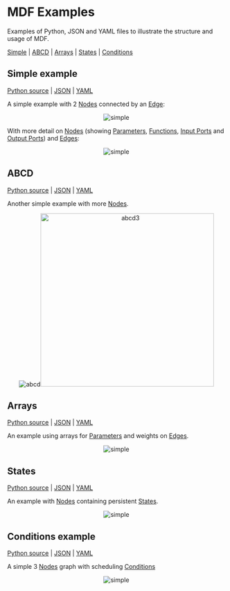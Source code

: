# MDF Examples

Examples of Python, JSON and YAML files to illustrate the structure and usage of MDF.

[Simple](#simple) | [ABCD](#abcd) | [Arrays](#arrays) | [States](#states) | [Conditions](#conditions)

## Simple example

[Python source](simple.py) | [JSON](Simple.json) | [YAML](Simple.yaml)

A simple example with 2 [Nodes](../../docs/README.md#node) connected by an [Edge](../../docs/README.md#edge):

<p align="center"><img src="images/simple.png" alt="simple"/></p>

With more detail on [Nodes](../../docs/README.md#node) (showing [Parameters](../../docs/README.md#parameter),
 [Functions](../../docs/README.md#function), [Input Ports](../../docs/README.md#inputport) and [Output Ports](../../docs/README.md#output_port)) and [Edges](../../docs/README.md#edge):

<p align="center"><img src="images/simple_3.png" alt="simple"/></p>

## ABCD

[Python source](abcd.py) | [JSON](ABCD.json) | [YAML](ABCD.yaml)

Another simple example with more [Nodes](../../docs/README.md#node).

<p align="center"><img src="images/abcd.png" alt="abcd"/><img width="400" src="images/abcd_3.png" alt="abcd3"/></p>

## Arrays

[Python source](arrays.py) | [JSON](Arrays.json) | [YAML](Arrays.yaml)

An example using arrays for [Parameters](../../docs/README.md#parameter) and weights on [Edges](../../docs/README.md#edge).

<p align="center"><img src="images/arrays.png" alt="simple"/></p>

## States

[Python source](states.py) | [JSON](States.json) | [YAML](States.yaml)

An example with [Nodes](../../docs/README.md#node) containing persistent [States](../../docs/README.md#state).

<p align="center"><img src="images/states.png" alt="simple"/></p>


## Conditions example

[Python source](abc_conditions.py) | [JSON](abc_conditions.json) | [YAML](abc_conditions.yaml)

A simple 3 [Nodes](../../docs/README.md#node) graph with scheduling [Conditions](../../docs/README.md#condition)

<p align="center"><img src="images/abc_conditions.png" alt="simple"/></p>
